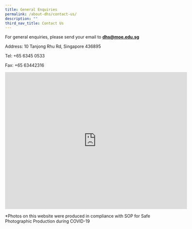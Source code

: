 ```yaml
---
title: General Enquiries
permalink: /about-dhs/contact-us/
description: ""
third_nav_title: Contact Us
---
```

For general enquiries, please send your email to&nbsp;**[dhs@moe.edu.sg](mailto:dhs@moe.edu.sg)**

Address:&nbsp;10 Tanjong Rhu Rd, Singapore 436895

Tel:&nbsp;+65 6345 0533

Fax: +65 63442316

<iframe loading="lazy" allowfullscreen="" style="border:0;" height="450" width="600" src="https://www.google.com/maps/embed?pb=!1m18!1m12!1m3!1d3988.791585095908!2d103.88002551355866!3d1.2998690990519286!2m3!1f0!2f0!3f0!3m2!1i1024!2i768!4f13.1!3m3!1m2!1s0x31da1844cf14b4cd%3A0x46b9ea77aa511924!2sDunman%20High%20School!5e0!3m2!1sen!2ssg!4v1674120678389!5m2!1sen!2ssg"></iframe>



\*Photos on this website were produced in compliance with SOP for Safe Photographic Production during COVID-19